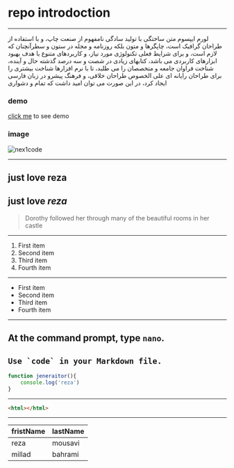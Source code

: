 # repo introdoction
---
لورم ایپسوم متن ساختگی با تولید سادگی نامفهوم از صنعت چاپ، و با استفاده از طراحان گرافیک است، چاپگرها و متون بلکه روزنامه و مجله در ستون و سطرآنچنان که لازم است، و برای شرایط فعلی تکنولوژی مورد نیاز، و کاربردهای متنوع با هدف بهبود ابزارهای کاربردی می باشد، کتابهای زیادی در شصت و سه درصد گذشته حال و آینده، شناخت فراوان جامعه و متخصصان را می طلبد، تا با نرم افزارها شناخت بیشتری را برای طراحان رایانه ای علی الخصوص طراحان خلاقی، و فرهنگ پیشرو در زبان فارسی ایجاد کرد، در این صورت می توان امید داشت که تمام و دشواری 

### demo
[click me](https://seyedrezamousavi-6021.github.io/site-katoni/) to see demo

### image
![nex1code](https://next1code.ir/wp-content/uploads/2023/11/github2-course-cover.jpg)

---
just love **reza**
---
just love *reza*
---
> Dorothy followed her through many of the beautiful rooms in her castle
---
1. First item
2. Second item
3. Third item
4. Fourth item
---
* First item
* Second item
* Third item
* Fourth item
---
At the command prompt, type `nano`.
---
``Use `code` in your Markdown file.``
---
```javascript
function jeneraitor(){
    console.log('reza')
}

```
---
```html
<html></html>
```
---



| fristName   | lastName    |
| ----------- | ----------- |
| reza        | mousavi     |
| millad      | bahrami     |
